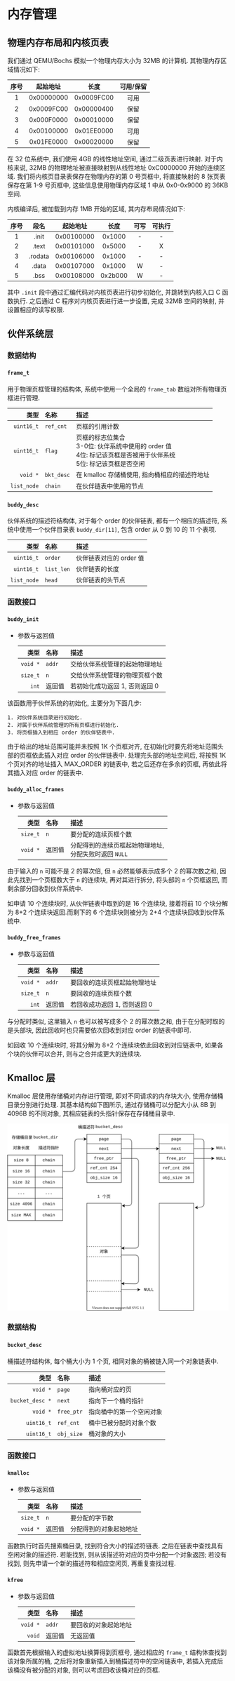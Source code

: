 # 内存管理

## 物理内存布局和内核页表

我们通过 QEMU/Bochs 模拟一个物理内存大小为 32MB 的计算机. 其物理内存区域情况如下:

|序号|起始地址|长度|可用/保留|
|:-:|:-:|:-:|:-:|
|1|0x00000000|0x0009FC00|可用|
|2|0x0009FC00|0x00000400|保留|
|3|0x000F0000|0x00010000|保留|
|4|0x00100000|0x01EE0000|可用|
|5|0x01FE0000|0x00020000|保留|

在 32 位系统中, 我们使用 4GB 的线性地址空间, 通过二级页表进行映射. 对于内核来说, 32MB 的物理地址被直接映射到从线性地址 0xC0000000 开始的连续区域. 我们将内核页目录表保存在物理内存的第 0 号页框中, 将直接映射的 8 张页表保存在第 1-9 号页框中, 这些信息使用物理内存区域 1 中从 0x0-0x9000 的 36KB 空间.

内核编译后, 被加载到内存 1MB 开始的区域, 其内存布局情况如下:

|序号|段名|起始地址|长度|可写|可执行|
|:-:|:-:|:-:|:-:|:-:|:-:|
|1|.init|0x00100000|0x1000|-|-|
|2|.text|0x00101000|0x5000|-|X|
|3|.rodata|0x00106000|0x1000|-|-|
|4|.data|0x00107000|0x1000|W|-|
|5|.bss|0x00108000|0x2b000|W|-|

其中 `.init` 段中通过汇编代码对内核页表进行初步初始化, 并跳转到内核入口 C 函数执行. 之后通过 C 程序对内核页表进行进一步设置, 完成 32MB 空间的映射, 并设置相应的读写权限.

## 伙伴系统层

### 数据结构

#### `frame_t`

用于物理页框管理的结构体, 系统中使用一个全局的 `frame_tab` 数组对所有物理页框进行管理.

|类型|名称|描述|
|-:|:-|:-|
|`uint16_t`|`ref_cnt`|页框的引用计数|
|`uint16_t`|`flag`|页框的标志位集合</br>3-0位: 伙伴系统中使用的 order 值</br>4位: 标记该页框是否被用于伙伴系统</br>5位: 标记该页框是否空闲|
|`void *`|`bkt_desc`|在 kmalloc 存储桶使用, 指向桶相应的描述符地址|
|`list_node`|`chain`|在伙伴链表中使用的节点|

#### `buddy_desc`

伙伴系统的描述符结构体, 对于每个 order 的伙伴链表, 都有一个相应的描述符, 系统中使用一个伙伴目录表 `buddy_dir[11]`, 包含 order 从 0 到 10 的 11 个表项.

|类型|名称|描述|
|-:|:-|:-|
|`uint16_t`|`order`|伙伴链表对应的 order 值|
|`uint16_t`|`list_len`|伙伴链表的长度|
|`list_node`|`head`|伙伴链表的头节点|

### 函数接口

#### `buddy_init`

- 参数与返回值

	|类型|名称|描述|
	|-:|:-|:-|
	|`void *`|`addr`|交给伙伴系统管理的起始物理地址|
	|`size_t`|`n`|交给伙伴系统管理的物理页框个数|
	|`int`|返回值|若初始化成功返回 1, 否则返回 0|

该函数用于伙伴系统的初始化, 主要分为下面几步:

	1. 对伙伴系统目录进行初始化.
	2. 对属于伙伴系统管理的所有页框进行初始化.
	3. 将页框插入到相应 order 的伙伴链表中.

由于给出的地址范围可能并未按照 1K 个页框对齐, 在初始化时要先将地址范围头部的页框依此插入对应 order 的伙伴链表中. 处理完头部的地址空间后, 将按照 1K 个页对齐的地址插入 MAX_ORDER 的链表中, 若之后还存在多余的页框, 再依此将其插入对应 order 的链表中.

#### `buddy_alloc_frames`

- 参数与返回值

	|类型|名称|描述|
	|-:|:-|:-|
	|`size_t`|`n`|要分配的连续页框个数|
	|`void *`|返回值|分配得到的连续页框起始物理地址,</br>分配失败时返回 `NULL`|

由于输入的 `n` 可能不是 2 的幂次倍, 但 `n` 必然能够表示成多个 2 的幂次数之和, 因此先找到一个页框数大于 `n` 的连续块, 再对其进行拆分, 将头部的 `n` 个页框返回, 而剩余部分回收到伙伴系统中.

如申请 10 个连续块时, 从伙伴链表中取到的是 16 个连续块, 接着将前 10 个块分解为 8+2 个连续块返回.而剩下的 6 个连续块则被分为 2+4 个连续块回收到伙伴系统中.

#### `buddy_free_frames`

- 参数与返回值

	|类型|名称|描述|
	|-:|:-|:-|
	|`void *`|`addr`|要回收的连续页框起始物理地址|
	|`size_t`|`n`|要回收的连续页框个数|
	|`int`|返回值|若回收成功返回 1, 否则返回 0|

与分配时类似, 这里输入 `n` 也可以被写成多个 2 的幂次数之和, 由于在分配时取的是头部块, 因此回收时也只需要依次回收到对应 order 的链表中即可.

如回收 10 个连续块时, 将其分解为 8+2 个连续块依此回收到对应链表中, 如果各个块的伙伴可以合并, 则与之合并成更大的连续块.

## Kmalloc 层

Kmalloc 层使用存储桶对内存进行管理, 即对不同请求的内存块大小, 使用存储桶目录分别进行处理. 其基本结构如下图所示, 通过存储桶可以分配大小从 8B 到 4096B 的不同对象, 其相应链表的头指针保存在存储桶目录中.

<img src="../img/bucket.drawio.svg">

### 数据结构

#### `bucket_desc`

桶描述符结构体, 每个桶大小为 1 个页, 相同对象的桶被链入同一个对象链表中.

|类型|名称|描述|
|-:|:-|:-|
|`void *`|`page`|指向桶对应的页|
|`bucket_desc *`|`next`|指向下一个桶的指针|
|`void *`|`free_ptr`|指向桶中的第一个空闲对象|
|`uint16_t`|`ref_cnt`|桶中已被分配的对象个数|
|`uint16_t`|`obj_size`|桶对象的大小|

### 函数接口

#### `kmalloc`

- 参数与返回值

	|类型|名称|描述|
	|-:|:-|:-|
	|`size_t`|`n`|要分配的字节数|
	|`void *`|返回值|分配得到的对象起始地址|

函数执行时首先搜索桶目录, 找到符合大小的描述符链表. 之后在链表中查找具有空闲对象的描述符. 若能找到, 则从该描述符对应的页中分配一个对象返回; 若没有找到, 则先申请一个新的描述符和相应空闲页, 再重复查找过程.

#### `kfree`

- 参数与返回值

	|类型|名称|描述|
	|-:|:-|:-|
	|`void *`|`addr`|要回收的对象起始地址|
	|`void`|返回值|无返回值|

函数首先根据输入的虚拟地址换算得到页框号, 通过相应的 `frame_t` 结构体查找到该对象所属的桶, 之后将对象重新插入到桶描述符中的空闲链表中, 若插入完成后该桶没有被分配的对象, 则可以考虑回收该桶对应的页框.
